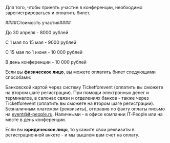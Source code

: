 Для того, чтобы принять участие в конференции, необходимо зарегистрироваться и оплатить билет.

####Стоимость участия####

До 30 апреля - 8000 рублей

С 1 мая по 15 мая - 9000 рублей

С 15 мая по 1 июня - 10 000 рублей

В день конференции - 10 000 рублей


Если вы <b>физическое лицо</b>, вы можете оплатить билет следующими способами:

Банковской картой через систему Ticketforevent (оплатить вы сможете на втором шаге регистрации).
При помощи электронных денег и терминалов, в салонах связи и отделениях банков - также через Ticketforevent (оплатить вы сможете на втором шаге регистрации).
Безналичным платежом (реквизиты), отправив по факту оплаты письмо на event@it-people.ru.
Наличными - в офисе компании IT-People или на месте в день конференции.

Если вы <b>юридическое лицо</b>, то укажите свои реквизиты в регистрационной анкете - и мы вышлем вам счет на оплату.

<script type="text/javascript" src="https://pycon.ticketforevent.com/ru/widget/?h=0&s=0"></script>

